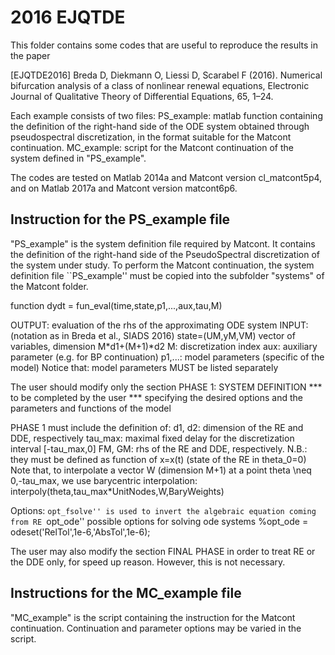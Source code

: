 # 2016 EJQTDE

This folder contains some codes that are useful to reproduce the results in the paper

[EJQTDE2016] Breda D, Diekmann O, Liessi D, Scarabel F (2016). Numerical bifurcation analysis of a class of nonlinear renewal equations, Electronic Journal of Qualitative Theory of Differential Equations, 65, 1–24.

Each example consists of two files:
PS_example: matlab function containing the definition of the right-hand side of the ODE system obtained through pseudospectral discretization, in the format suitable for the Matcont continuation.
MC_example: script for the Matcont continuation of the system defined in "PS_example".

The codes are tested on Matlab 2014a and Matcont version cl_matcont5p4, 
and on Matlab 2017a and Matcont version matcont6p6.

## Instruction for the PS_example file
"PS_example" is the system definition file required by Matcont. 
It contains the definition of the right-hand side of the PseudoSpectral discretization of the system under study.
To perform the Matcont continuation, the system definition file ``PS_example'' must be copied into the subfolder "systems" of the Matcont folder.


   function dydt = fun_eval(time,state,p1,...,aux,tau,M) 
   
   OUTPUT: evaluation of the rhs of the approximating ODE system
   INPUT: (notation as in Breda et al., SIADS 2016)
   state=(UM,yM,VM) vector of variables, dimension M*d1+(M+1)*d2
   M: discretization index
   aux: auxiliary parameter (e.g. for BP continuation)
   p1,...: model parameters (specific of the model)
   Notice that: model parameters MUST be listed separately
   
   The user should modify only the section
   PHASE 1: SYSTEM DEFINITION *** to be completed by the user ***
   specifying the desired options and the parameters and functions of the model
   
   PHASE 1 must include the definition of:
   d1, d2: dimension of the RE and DDE, respectively
   tau_max: maximal fixed delay for the discretization interval [-tau_max,0]
   FM, GM: rhs of the RE and DDE, respectively. N.B.: they must be defined as function of x=x(t) (state of the RE in theta_0=0)
   Note that, to interpolate a vector W (dimension M+1) at a point theta \neq 0,-tau_max, we use barycentric interpolation:
       interpoly(theta,tau_max*UnitNodes,W,BaryWeights)
   
   Options:
   ``opt_fsolve'' is used to invert the algebraic equation coming from RE
   ``opt_ode'' possible options for solving ode systems %opt_ode = odeset('RelTol',1e-6,'AbsTol',1e-6); 
   

The user may also modify the section FINAL PHASE in order to treat RE or the DDE only, for speed up reason.
However, this is not necessary.


## Instructions for the MC_example file
"MC_example" is the script containing the instruction for the Matcont continuation.
Continuation and parameter options may be varied in the script.